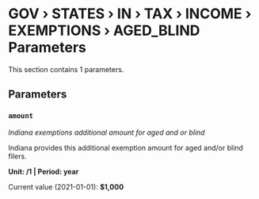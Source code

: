 # GOV › STATES › IN › TAX › INCOME › EXEMPTIONS › AGED_BLIND Parameters

This section contains 1 parameters.

## Parameters

### `amount`
*Indiana exemptions additional amount for aged and or blind*

Indiana provides this additional exemption amount for aged and/or blind filers.

**Unit: /1 | Period: year**

Current value (2021-01-01): **$1,000**

